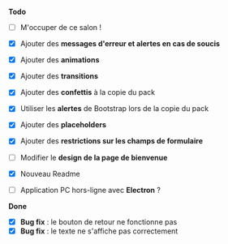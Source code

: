 **Todo**

- [ ] M'occuper de ce salon !
- [X] Ajouter des **messages d'erreur et alertes en cas de soucis**
- [X] Ajouter des **animations**
- [X] Ajouter des **transitions**
- [X] Ajouter des **confettis** à la copie du pack
- [X] Utiliser les **alertes** de Bootstrap lors de la copie du pack
- [X] Ajouter des **placeholders**
- [X] Ajouter des **restrictions sur les champs de formulaire**
- [ ] Modifier le **design de la page de bienvenue**
- [X] Nouveau Readme

- [ ] Application PC hors-ligne avec **Electron** ?

**Done**

- [X]  **Bug fix** : le bouton de retour ne fonctionne pas
- [X]  **Bug fix** : le texte ne s'affiche pas correctement